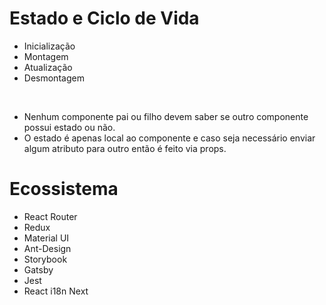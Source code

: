 # Estado e Ciclo de Vida

- Inicialização
- Montagem
- Atualização
- Desmontagem

&nbsp;

- Nenhum componente pai ou filho devem saber se outro componente possui estado ou não.
- O estado é apenas local ao componente e caso seja necessário enviar algum atributo para outro então é feito via props.

# Ecossistema

- React Router
- Redux
- Material UI
- Ant-Design
- Storybook
- Gatsby
- Jest
- React i18n Next